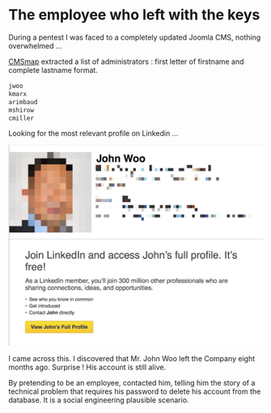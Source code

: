 # The employee who left with the keys

During a pentest I was faced to a completely updated Joomla CMS, nothing overwhelmed ...

[CMSmap](https://github.com/Dionach/CMSmap.git) extracted a list of administrators : first letter of firstname and complete lastname format.
```
jwoo
kmarx
arimbaud
mshirow
cmiller
```

Looking for the most relevant profile on Linkedin ...

![jwoo](./img/jwoo.jpg)

I came across this. I discovered that Mr. John Woo left the Company eight months ago. Surprise ! His account is still alive.

By pretending to be an employee, contacted him, telling him the story of a technical problem that requires his password to delete his account from the database. It is a social engineering plausible scenario.
